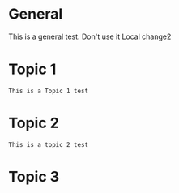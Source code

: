 # General
 This is a general test. Don't use it
 Local change2
# Topic 1
	This is a Topic 1 test
# Topic 2
	This is a topic 2 test
# Topic 3
